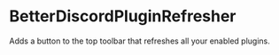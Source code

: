 # BetterDiscordPluginRefresher
Adds a button to the top toolbar that refreshes all your enabled plugins.
